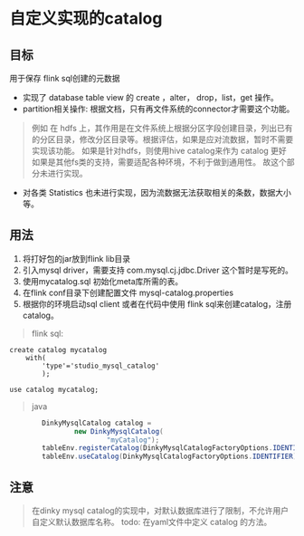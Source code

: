 # 自定义实现的catalog
## 目标
用于保存 flink sql创建的元数据

- 实现了 database table view 的 create ，alter， drop，list，get 操作。
- partition相关操作: 根据文档，只有再文件系统的connector才需要这个功能。
>例如 在 hdfs 上，其作用是在文件系统上根据分区字段创建目录，列出已有的分区目录，修改分区目录等。根据评估，如果是应对流数据，暂时不需要实现该功能。
如果是针对hdfs，则使用hive catalog来作为 catalog 更好
如果是其他fs类的支持，需要适配各种环境，不利于做到通用性。
故这个部分未进行实现。

- 对各类 Statistics 也未进行实现，因为流数据无法获取相关的条数，数据大小等。

## 用法
1. 将打好包的jar放到flink lib目录
2. 引入mysql driver，需要支持 com.mysql.cj.jdbc.Driver 这个暂时是写死的。
3. 使用mycatalog.sql 初始化meta库所需的表。
4. 在flink conf目录下创建配置文件 mysql-catalog.properties
5. 根据你的环境启动sql client 或者在代码中使用 flink sql来创建catalog，注册catalog。

> flink sql:
```roomsql 
create catalog mycatalog 
    with(
        'type'='studio_mysql_catalog'
        );
        
use catalog mycatalog;
```

> java
```java 
        DinkyMysqlCatalog catalog =
                new DinkyMysqlCatalog(
                        "myCatalog");
        tableEnv.registerCatalog(DinkyMysqlCatalogFactoryOptions.IDENTIFIER, catalog);
        tableEnv.useCatalog(DinkyMysqlCatalogFactoryOptions.IDENTIFIER);
```
## 注意
> 在dinky mysql catalog的实现中，对默认数据库进行了限制，不允许用户自定义默认数据库名称。
todo: 在yaml文件中定义 catalog 的方法。


